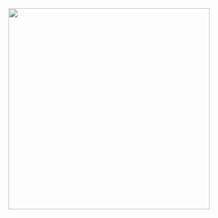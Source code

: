<img align="right" width="400" height="400" src="https://www.google.com/url?sa=i&url=https%3A%2F%2Ftenor.com%2Fview%2Ffunee-monkee-gif-jif-funee-monkee-jif-gif-18386517&psig=AOvVaw1RTrX0Mzdah7XkQiUan_I2&ust=1628300990312000&source=images&cd=vfe&ved=0CAsQjRxqFwoTCIiEv4Okm_ICFQAAAAAdAAAAABAD">
